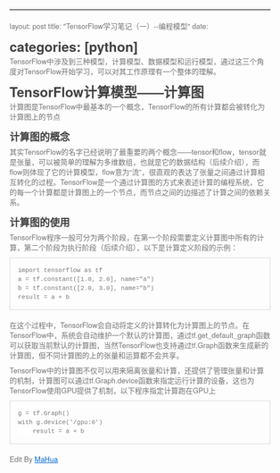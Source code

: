 <html lang="en"><head>
    <meta charset="UTF-8">
    <title></title>
<style id="system" type="text/css">h1,h2,h3,h4,h5,h6,p,blockquote {    margin: 0;    padding: 0;}body {    font-family: "Helvetica Neue", Helvetica, "Hiragino Sans GB", Arial, sans-serif;    font-size: 13px;    line-height: 18px;    color: #737373;    margin: 10px 13px 10px 13px;}a {    color: #0069d6;}a:hover {    color: #0050a3;    text-decoration: none;}a img {    border: none;}p {    margin-bottom: 9px;}h1,h2,h3,h4,h5,h6 {    color: #404040;    line-height: 36px;}h1 {    margin-bottom: 18px;    font-size: 30px;}h2 {    font-size: 24px;}h3 {    font-size: 18px;}h4 {    font-size: 16px;}h5 {    font-size: 14px;}h6 {    font-size: 13px;}hr {    margin: 0 0 19px;    border: 0;    border-bottom: 1px solid #ccc;}blockquote {    padding: 13px 13px 21px 15px;    margin-bottom: 18px;    font-family:georgia,serif;    font-style: italic;}blockquote:before {    content:"C";    font-size:40px;    margin-left:-10px;    font-family:georgia,serif;    color:#eee;}blockquote p {    font-size: 14px;    font-weight: 300;    line-height: 18px;    margin-bottom: 0;    font-style: italic;}code, pre {    font-family: Monaco, Andale Mono, Courier New, monospace;}code {    background-color: #fee9cc;    color: rgba(0, 0, 0, 0.75);    padding: 1px 3px;    font-size: 12px;    -webkit-border-radius: 3px;    -moz-border-radius: 3px;    border-radius: 3px;}pre {    display: block;    padding: 14px;    margin: 0 0 18px;    line-height: 16px;    font-size: 11px;    border: 1px solid #d9d9d9;    white-space: pre-wrap;    word-wrap: break-word;}pre code {    background-color: #fff;    color:#737373;    font-size: 11px;    padding: 0;}@media screen and (min-width: 768px) {    body {        width: 748px;        margin:10px auto;    }}</style><style id="custom" type="text/css"></style></head>
<body marginheight="0"><hr>
<p>layout: post
title: "TensorFlow学习笔记（一）--编程模型"
date: 
</p>
<h2>categories: [python]</h2>
<p>TensorFlow中涉及到三种模型，计算模型、数据模型和运行模型，通过这三个角度对TensorFlow开始学习，可以对其工作原理有一个整体的理解。

</p>
<h2>TensorFlow计算模型——计算图</h2>
<p>计算图是TensorFlow中最基本的一个概念，TensorFlow的所有计算都会被转化为计算图上的节点
</p>
<h3>计算图的概念</h3>
<p>其实TensorFlow的名字已经说明了最重要的两个概念——tensor和flow，tensor就是张量，可以被简单的理解为多维数组，也就是它的数据结构（后续介绍），而flow则体现了它的计算模型，flow意为“流”，很直观的表达了张量之间通过计算相互转化的过程。TensorFlow是一个通过计算图的方式来表述计算的编程系统，它的每一个计算都是计算图上的一个节点，而节点之间的边描述了计算之间的依赖关系。
</p>
<h3>计算图的使用</h3>
<p>TensorFlow程序一般可分为两个阶段，在第一个阶段需要定义计算图中所有的计算，第二个阶段为执行阶段（后续介绍），以下是计算定义阶段的示例：
</p>
<pre><code class="lang-python">import tensorflow as tf
a = tf.constant([1.0, 2.0], name="a")
b = tf.constant([2.0, 3.0], name="b")
result = a + b</code></pre>
<p>在这个过程中，TensorFlow会自动将定义的计算转化为计算图上的节点。在TensorFlow中，系统会自动维护一个默认的计算图，通过tf.get_default_graph函数可以获取当前默认的计算图，当然TensorFlow也支持通过tf.Graph函数来生成新的计算图，但不同计算图的上的张量和运算都不会共享。

</p>
<p>TensorFlow中的计算图不仅可以用来隔离张量和计算，还提供了管理张量和计算的机制，计算图可以通过tf.Graph.device函数来指定运行计算的设备，这也为TensorFlow使用GPU提供了机制，以下程序指定计算跑在GPU上
</p>
<pre><code class="lang-python">g = tf.Graph()
with g.device('/gpu:0')
    result = a + b</code></pre>
<p>Edit By <a href="http://mahua.jser.me">MaHua</a></p>
</body></html>
